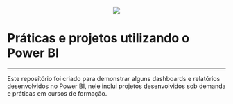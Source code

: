 <p align="center">
  <img src="https://img.ibxk.com.br/2019/11/26/26142543069376.jpg?w=1120&h=420&mode=crop&scale=both" >
</p>

# Práticas e projetos utilizando o Power BI

---

Este reposítório foi criado para demonstrar alguns dashboards e relatórios desenvolvidos no Power BI, nele inclui projetos desenvolvidos sob demanda e práticas em cursos de formação.
